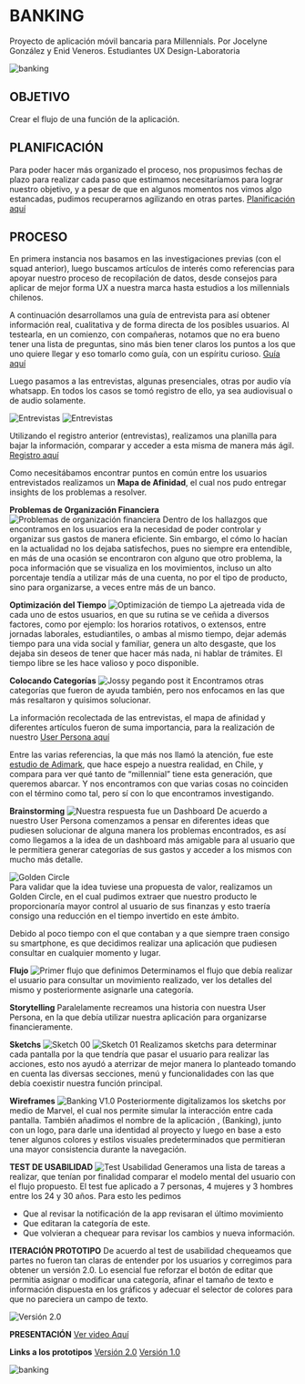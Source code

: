  

# BANKING
Proyecto de aplicación móvil bancaria para Millennials.
Por Jocelyne González y Enid Veneros.
Estudiantes UX Design-Laboratoria

![banking](https://i.imgur.com/bYczP1V.jpg)

## OBJETIVO
  Crear el flujo de una función de la aplicación. 


## PLANIFICACIÓN
   Para poder hacer más organizado el proceso, nos propusimos fechas de plazo para realizar cada paso que estimamos necesitaríamos para lograr nuestro objetivo, y a pesar de que en algunos momentos nos vimos algo estancadas, pudimos recuperarnos agilizando en otras partes. <a href="https://drive.google.com/open?id=1RllFfdrEBGcUzHXb_hpTXZVFxoaC52LxDTUA-dbvkak">Planificación aquí</a>


## PROCESO

En primera instancia nos basamos en las investigaciones previas (con el squad anterior), luego buscamos artículos de interés como referencias para apoyar nuestro proceso de recopilación de datos, desde consejos para aplicar de mejor forma UX a nuestra marca hasta estudios a los millennials chilenos. 

A continuación desarrollamos una guía de entrevista para así obtener información real, cualitativa y de forma directa de los posibles usuarios. Al testearla, en un comienzo, con compañeras, notamos que no era bueno tener una lista de preguntas, sino más bien tener claros los puntos a los que uno quiere llegar y eso tomarlo como guía, con un espíritu curioso.
<a href="https://drive.google.com/drive/folders/1V59xJNIjqSIiVomFk0rnL1w2Ee4O8PWq">Guía aquí </a>

Luego pasamos a las entrevistas, algunas presenciales, otras por audio vía whatsapp. En todos los casos se tomó registro de ello, ya sea audiovisual o de audio solamente.

![Entrevistas](https://github.com/naoangel/banking/blob/master/entrevista%20Nati.jpg)
![Entrevistas](https://github.com/naoangel/banking/blob/master/entrevista%20Tamara.jpg) 

Utilizando el registro anterior (entrevistas), realizamos una planilla para bajar la información, comparar y acceder a esta misma de manera más ágil.
<a href="https://drive.google.com/open?id=1x79dkDgCNXF1xKuzxiaP3IFDdh4dg_d1fGU8tcpj8zs"> Registro aquí </a>

Como necesitábamos encontrar puntos en común entre los usuarios entrevistados realizamos un **Mapa de Afinidad**, el cual nos pudo entregar insights de los problemas a resolver.

**Problemas de Organización Financiera**
![Problemas de organización financiera](https://github.com/naoangel/banking/blob/master/Nueva%20carpeta%20(3)/20180227_180716.jpg?raw=true)
Dentro de los hallazgos que encontramos en los usuarios era la necesidad de poder controlar y organizar sus gastos de manera eficiente. Sin embargo, el cómo lo hacían en la actualidad no los dejaba satisfechos, pues no siempre era entendible, en más de una ocasión se encontraron con alguno que otro problema, la poca información que se visualiza en los movimientos,  incluso un alto porcentaje tendía a  utilizar más de una  cuenta, no por el tipo de producto, sino para organizarse, a veces entre más de un banco.

**Optimización del Tiempo**
![Optimización de tiempo](https://github.com/naoangel/banking/blob/master/Nueva%20carpeta%20(3)/20180227_180736.jpg)
La ajetreada vida de cada uno de estos usuarios, en que su rutina se ve ceñida a diversos factores, como por ejemplo: los horarios rotativos, o extensos, entre jornadas laborales, estudiantiles, o ambas al mismo tiempo, dejar además tiempo para una vida social y familiar, genera un alto desgaste, que los dejaba sin deseos de tener que hacer más nada, ni hablar de trámites. El tiempo libre se les hace valioso y  poco disponible.

**Colocando Categorías**
![Jossy pegando post it](https://i.imgur.com/1owtlBB.jpg) 
Encontramos otras categorías que fueron de ayuda también, pero nos enfocamos en las que más resaltaron y quisimos solucionar.




La información recolectada de las entrevistas, el mapa de afinidad y  diferentes artículos fueron de suma importancia, para la realización de nuestro <a href="https://drive.google.com/open?id=1azknzm8wdQ2t-aE4wMkpto9RxoPHq43xor-YaPIcnEk">User Persona aquí </a>

Entre las varias referencias, la que más nos llamó la atención, fue este <a href="http://www.adimark.cl/es/estudios/archivo.asp?id=385
">estudio de Adimark</a>, que hace espejo a nuestra realidad, en Chile, y compara para ver qué tanto de “millennial” tiene esta generación, que queremos abarcar. Y nos encontramos con que varias cosas no coinciden con el término como tal, pero sí con lo que encontramos investigando. 




     
**Brainstorming**
![Nuestra respuesta fue un Dashboard](https://i.imgur.com/DI5tlTg.jpg)
De acuerdo a nuestro User Persona comenzamos a pensar en diferentes ideas que pudiesen solucionar de alguna manera los problemas encontrados, es así como llegamos a la idea de un dashboard más amigable para al usuario que le permitiera generar categorías de sus gastos y acceder a los mismos con mucho más detalle. 

![Golden Circle](https://drive.google.com/open?id=167uLga10ITt-VWC1wzbjqpngoXdg2AN4)  
Para validar que la idea tuviese una propuesta de valor, realizamos un Golden Circle, en el cual pudimos extraer que nuestro producto le proporcionaría mayor control al usuario de sus finanzas y esto traería consigo una reducción en el tiempo invertido en este ámbito.

Debido al poco tiempo con el que contaban y a que siempre traen consigo su smartphone, es que decidimos realizar una aplicación que pudiesen consultar en cualquier momento y lugar.

**Flujo**
![Primer flujo que definimos](https://i.imgur.com/eLvcQMI.jpg?1)
Determinamos el flujo que debía realizar el usuario para consultar un movimiento realizado, ver los detalles del mismo y posteriormente asignarle una categoría. 

**Storytelling**
Paralelamente recreamos una historia con nuestra User Persona, en la que debía utilizar nuestra aplicación para organizarse financieramente.

**Sketchs**
![Sketch 00](https://i.imgur.com/kLTVepd.jpg)
![Sketch 01](https://i.imgur.com/2U76vsN.jpg)
Realizamos sketchs para determinar cada pantalla por la que tendría que pasar el usuario para realizar las acciones, esto nos ayudó a aterrizar de mejor manera lo planteado tomando en cuenta las diversas secciones, menú y funcionalidades con las que debía coexistir nuestra función principal.

**Wireframes** 
![Banking V1.0](https://i.imgur.com/Yr98yuq.png)
Posteriormente digitalizamos los sketchs por medio de Marvel, el cual nos permite simular la interacción entre cada pantalla. También añadimos el nombre de la aplicación , (Banking), junto con un logo, para darle una identidad al proyecto y luego en base a esto tener algunos colores y estilos visuales predeterminados que permitieran una mayor consistencia durante la navegación.
 
**TEST DE USABILIDAD**
![Test Usabilidad](https://i.imgur.com/NP0BOwo.gifv)
Generamos una lista de tareas a realizar, que tenían por finalidad comparar el modelo mental del usuario con el flujo propuesto. El test fue aplicado a 7 personas, 4 mujeres y 3 hombres entre los 24 y 30 años.
Para esto les pedimos 
* Que al revisar la notificación de la app revisaran el último movimiento
* Que editaran la categoría de este.
* Que volvieran a chequear para revisar los cambios y nueva información.




**ITERACIÓN PROTOTIPO**
De acuerdo al test de usabilidad chequeamos que partes no fueron tan claras de entender por los usuarios y corregimos para obtener un versión 2.0. Lo esencial fue reforzar el botón de editar que permitía asignar o modificar una categoría, afinar el tamaño de texto e información dispuesta en los gráficos y adecuar el selector de colores para que no pareciera un campo de texto.


![Versión 2.0](https://i.imgur.com/WCiSWW3.jpg)


**PRESENTACIÓN**
<a href="https://drive.google.com/open?id=1mmDR2r98OSeQGXIGEM3yYz_H6_pqJajY"> Ver video Aquí</a>

**Links a los prototipos**
<a href="https://marvelapp.com/c2h7a5j">Versión 2.0</a>
<a href="https://marvelapp.com/40f92ai">Versión 1.0</a>

![banking](https://i.imgur.com/bYczP1V.jpg)
